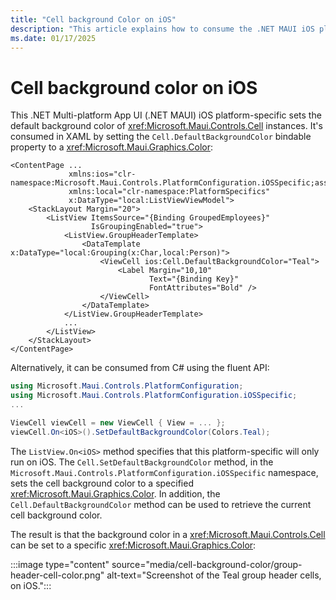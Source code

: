 ```yaml
---
title: "Cell background Color on iOS"
description: "This article explains how to consume the .NET MAUI iOS platform-specific that sets the default background color of cells on iOS."
ms.date: 01/17/2025
---
```


# Cell background color on iOS

This .NET Multi-platform App UI (.NET MAUI) iOS platform-specific sets the default background color of <xref:Microsoft.Maui.Controls.Cell> instances. It's consumed in XAML by setting the `Cell.DefaultBackgroundColor` bindable property to a <xref:Microsoft.Maui.Graphics.Color>:

```xaml
<ContentPage ...
             xmlns:ios="clr-namespace:Microsoft.Maui.Controls.PlatformConfiguration.iOSSpecific;assembly=Microsoft.Maui.Controls"
             xmlns:local="clr-namespace:PlatformSpecifics"
             x:DataType="local:ListViewViewModel">
    <StackLayout Margin="20">
        <ListView ItemsSource="{Binding GroupedEmployees}"
                  IsGroupingEnabled="true">
            <ListView.GroupHeaderTemplate>
                <DataTemplate x:DataType="local:Grouping(x:Char,local:Person)">
                    <ViewCell ios:Cell.DefaultBackgroundColor="Teal">
                        <Label Margin="10,10"
                               Text="{Binding Key}"
                               FontAttributes="Bold" />
                    </ViewCell>
                </DataTemplate>
            </ListView.GroupHeaderTemplate>
            ...
        </ListView>
    </StackLayout>
</ContentPage>
```

Alternatively, it can be consumed from C# using the fluent API:

```csharp
using Microsoft.Maui.Controls.PlatformConfiguration;
using Microsoft.Maui.Controls.PlatformConfiguration.iOSSpecific;
...

ViewCell viewCell = new ViewCell { View = ... };
viewCell.On<iOS>().SetDefaultBackgroundColor(Colors.Teal);
```

The `ListView.On<iOS>` method specifies that this platform-specific will only run on iOS. The `Cell.SetDefaultBackgroundColor` method, in the `Microsoft.Maui.Controls.PlatformConfiguration.iOSSpecific` namespace, sets the cell background color to a specified <xref:Microsoft.Maui.Graphics.Color>. In addition, the `Cell.DefaultBackgroundColor` method can be used to retrieve the current cell background color.

The result is that the background color in a <xref:Microsoft.Maui.Controls.Cell> can be set to a specific <xref:Microsoft.Maui.Graphics.Color>:

:::image type="content" source="media/cell-background-color/group-header-cell-color.png" alt-text="Screenshot of the Teal group header cells, on iOS.":::
